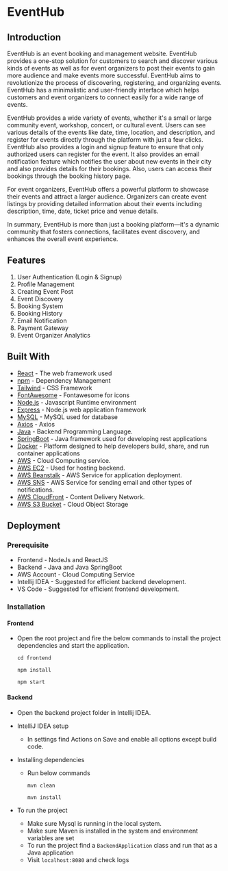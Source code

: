# EventHub

## Introduction

EventHub is an event booking and management website. EventHub provides a one-stop
solution for customers to search and discover various kinds of events as well as for event
organizers to post their events to gain more audience and make events more successful.
EventHub aims to revolutionize the process of discovering, registering, and organizing
events. EventHub has a minimalistic and user-friendly interface which helps customers and
event organizers to connect easily for a wide range of events.

EventHub provides a wide variety of events, whether it's a small or large community event,
workshop, concert, or cultural event. Users can see various details of the events like date,
time, location, and description, and register for events directly through the platform with just
a few clicks. EventHub also provides a login and signup feature to ensure that only
authorized users can register for the event. It also provides an email notification feature
which notifies the user about new events in their city and also provides details for their
bookings. Also, users can access their bookings through the booking history page.

For event organizers, EventHub offers a powerful platform to showcase their events and
attract a larger audience. Organizers can create event listings by providing detailed
information about their events including description, time, date, ticket price and venue
details.

In summary, EventHub is more than just a booking platform—it's a dynamic community that
fosters connections, facilitates event discovery, and enhances the overall event experience.

## Features

1. User Authentication (Login & Signup)
2. Profile Management
3. Creating Event Post
4. Event Discovery
5. Booking System
6. Booking History
7. Email Notification
8. Payment Gateway
9. Event Organizer Analytics

## Built With

- [React](https://legacy.reactjs.org/docs/getting-started.html/) - The web framework used
- [npm](https://docs.npmjs.com//) - Dependency Management
- [Tailwind](https://tailwindcss.com/) - CSS Framework
- [FontAwesome](https://fontawesome.com/docs/web/use-with/react/) - Fontawesome for icons
- [Node.js](https://nodejs.org/en) - Javascript Runtime environment
- [Express](https://expressjs.com/) - Node.js web application framework
- [MySQL](https://www.mysql.com/) - MySQL used for database
- [Axios](https://www.npmjs.com/package/axios) - Axios
- [Java](https://www.java.com/en/) - Backend Programming Language.
- [SpringBoot](https://spring.io/projects/spring-boot) - Java framework used for developing rest applications
- [Docker](https://docs.docker.com/) - Platform designed to help developers build, share, and run container applications
- [AWS](https://aws.amazon.com/) - Cloud Computing service.
- [AWS EC2](https://docs.aws.amazon.com/AWSEC2/latest/UserGuide/concepts.html) - Used for hosting backend.
- [AWS Beanstalk](https://docs.aws.amazon.com/elasticbeanstalk/latest/dg/Welcome.html) - AWS Service for application deployment.
- [AWS SNS](https://docs.aws.amazon.com/sns/latest/dg/welcome.html) - AWS Service for sending email and other types of notifications.
- [AWS CloudFront](https://aws.amazon.com/cloudfront/) - Content Delivery Network.
- [AWS S3 Bucket](https://docs.aws.amazon.com/AmazonS3/latest/userguide/Welcome.html) - Cloud Object Storage

## Deployment

### Prerequisite

- Frontend - NodeJs and ReactJS
- Backend - Java and Java SpringBoot
- AWS Account - Cloud Computing Service
- Intellij IDEA - Suggested for efficient backend development.
- VS Code - Suggested for efficient frontend development.

### Installation

#### Frontend

- Open the root project and fire the below commands to install the project dependencies and start the application.

  ```
  cd frontend
  ```

  ```
  npm install
  ```

  ```
  npm start
  ```

#### Backend

- Open the backend project folder in Intellij IDEA.

- IntelliJ IDEA setup

  - In settings find Actions on Save and enable all options except build code.

- Installing dependencies

  - Run below commands

    ```
    mvn clean
    ```

    ```
    mvn install
    ```

- To run the project
  - Make sure Mysql is running in the local system.
  - Make sure Maven is installed in the system and environment variables are set
  - To run the project find a `BackendApplication` class and run that as a Java application
  - Visit `localhost:8080` and check logs
